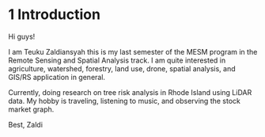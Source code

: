 # 1 Introduction

Hi guys!

I am Teuku Zaldiansyah this is my last semester of the MESM program 
in the Remote Sensing and Spatial Analysis track. 
I am quite interested in agriculture, watershed, forestry, land use, drone, spatial analysis, 
and GIS/RS application in general. 

Currently, doing research on tree risk analysis in Rhode Island using LiDAR data. 
My hobby is traveling, listening to music, and observing the stock market graph.

Best,
Zaldi